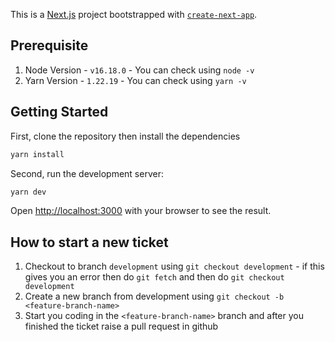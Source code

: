 This is a [Next.js](https://nextjs.org/) project bootstrapped with [`create-next-app`](https://github.com/vercel/next.js/tree/canary/packages/create-next-app).

## Prerequisite

1. Node Version - `v16.18.0` - You can check using `node -v`
2. Yarn Version - `1.22.19` - You can check using `yarn -v`

## Getting Started

First, clone the repository then install the dependencies

```bash
yarn install
```

Second, run the development server:

```bash
yarn dev
```

Open [http://localhost:3000](http://localhost:3000) with your browser to see the result.

## How to start a new ticket

1. Checkout to branch `development` using `git checkout development` - if this gives you an error then do `git fetch` and then do `git checkout development`
2. Create a new branch from development using `git checkout -b <feature-branch-name>`
3. Start you coding in the `<feature-branch-name>` branch and after you finished the ticket raise a pull request in github
